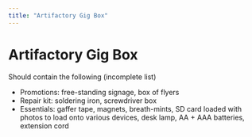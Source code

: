 ```yaml
---
title: "Artifactory Gig Box"
---
```

# Artifactory Gig Box

Should contain the following (incomplete list)

-   Promotions: free-standing signage, box of flyers
-   Repair kit: soldering iron, screwdriver box
-   Essentials: gaffer tape, magnets, breath-mints, SD card loaded with photos to load onto various devices, desk lamp, AA + AAA batteries, extension cord
